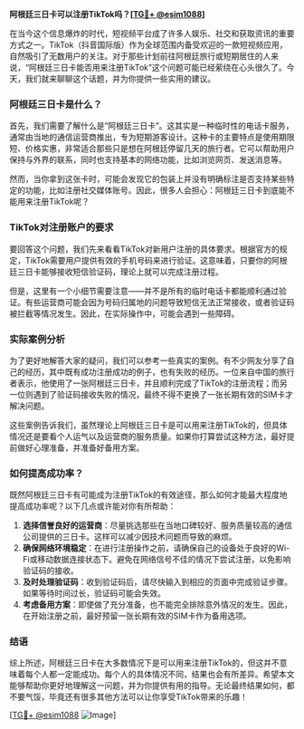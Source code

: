 **阿根廷三日卡可以注册TikTok吗？[[TG💪+ @esim1088](https://t.me/s/esim1088)]**

在当今这个信息爆炸的时代，短视频平台成了许多人娱乐、社交和获取资讯的重要方式之一。TikTok（抖音国际版）作为全球范围内备受欢迎的一款短视频应用，自然吸引了无数用户的关注。对于那些计划前往阿根廷旅行或短期居住的人来说，“阿根廷三日卡能否用来注册TikTok”这个问题可能已经萦绕在心头很久了。今天，我们就来聊聊这个话题，并为你提供一些实用的建议。

### 阿根廷三日卡是什么？

首先，我们需要了解什么是“阿根廷三日卡”。这其实是一种临时性的电话卡服务，通常由当地的通信运营商推出，专为短期游客设计。这种卡的主要特点是使用期限短、价格实惠，非常适合那些只是想在阿根廷停留几天的旅行者。它可以帮助用户保持与外界的联系，同时也支持基本的网络功能，比如浏览网页、发送消息等。

然而，当你拿到这张卡时，可能会发现它的包装上并没有明确标注是否支持某些特定的功能，比如注册社交媒体账号。因此，很多人会担心：阿根廷三日卡到底能不能用来注册TikTok呢？

### TikTok对注册账户的要求

要回答这个问题，我们先来看看TikTok对新用户注册的具体要求。根据官方的规定，TikTok需要用户提供有效的手机号码来进行验证。这意味着，只要你的阿根廷三日卡能够接收短信验证码，理论上就可以完成注册过程。

但是，这里有一个小细节需要注意——并不是所有的临时电话卡都能顺利通过验证。有些运营商可能会因为号码归属地的问题导致短信无法正常接收，或者验证码被拦截等情况发生。因此，在实际操作中，可能会遇到一些障碍。

### 实际案例分析

为了更好地解答大家的疑问，我们可以参考一些真实的案例。有不少网友分享了自己的经历，其中既有成功注册成功的例子，也有失败的经历。一位来自中国的旅行者表示，他使用了一张阿根廷三日卡，并且顺利完成了TikTok的注册流程；而另一位则遇到了验证码接收失败的情况，最终不得不更换了一张长期有效的SIM卡才解决问题。

这些案例告诉我们，虽然理论上阿根廷三日卡是可以用来注册TikTok的，但具体情况还是要看个人运气以及运营商的服务质量。如果你打算尝试这种方法，最好提前做好心理准备，并准备好备用方案。

### 如何提高成功率？

既然阿根廷三日卡有可能成为注册TikTok的有效途径，那么如何才能最大程度地提高成功率呢？以下几点或许能对你有所帮助：

1. **选择信誉良好的运营商**：尽量挑选那些在当地口碑较好、服务质量较高的通信公司提供的三日卡。这样可以减少因技术问题而导致的麻烦。
2. **确保网络环境稳定**：在进行注册操作之前，请确保自己的设备处于良好的Wi-Fi或移动数据连接状态下。避免在网络信号不佳的情况下尝试注册，以免影响验证码的接收。
3. **及时处理验证码**：收到验证码后，请尽快输入到相应的页面中完成验证步骤。如果等待时间过长，验证码可能会失效。
4. **考虑备用方案**：即使做了充分准备，也不能完全排除意外情况的发生。因此，在开始注册之前，最好预留一张长期有效的SIM卡作为备用选项。

### 结语

综上所述，阿根廷三日卡在大多数情况下是可以用来注册TikTok的，但这并不意味着每个人都一定能成功。每个人的具体情况不同，结果也会有所差异。希望本文能够帮助你更好地理解这一问题，并为你提供有用的指导。无论最终结果如何，都不要气馁，毕竟还有很多其他方法可以让你享受TikTok带来的乐趣！

[[TG💪+ @esim1088](https://t.me/s/esim1088) ![Image](https://i.postimg.cc/4NQfJmqS/Snipaste-2025-05-13-00-14-12.png)]